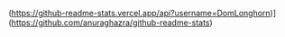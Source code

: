 (https://github-readme-stats.vercel.app/api?username=DomLonghorn)](https://github.com/anuraghazra/github-readme-stats)

